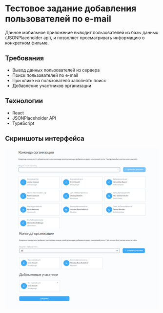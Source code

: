 # Тестовое задание добавления пользователей по e-mail

Данное мобильное приложение выводит пользователей из базы данных (JSONPlaceholder api), и позволяет просматривать информацию о конкретном фильме.

## Требования

-   Вывод данных пользователей из сервера
-   Поиск пользователей по e-mail
-   При клике на пользователя заполнять поиск
-   Добавление участников организации

## Технологии

-   React
-   JSONPlaceholder API
-   TypeScript

## Скриншоты интерфейса

<p align=center>
<img src='./src/assets/Screen1.png'>

<img src='./src/assets/Screen2.png'>

